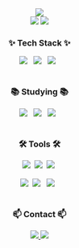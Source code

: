 <div align=center>
	<img src="https://capsule-render.vercel.app/api?type=waving&color=auto&height=200&section=header&text=Teddy%20Github!&fontSize=90" />	
</div>

<div align="center">
    <img src="https://github-readme-stats.vercel.app/api?username=ebzm00&theme=blue-green" />
   <img src="http://mazassumnida.wtf/api/v2/generate_badge?boj=ebzm00" />
</div>


<h3 align="center">✨ Tech Stack ✨</h3>
<div align="center">
  <img src="https://img.shields.io/badge/Spring%20Boot-6DB33F?style=for-the-badge&logo=springboot&logoColor=white" /> &nbsp
  <img src="https://img.shields.io/badge/MariaDB-003545?style=for-the-badge&logo=mariadb&logoColor=white" /> &nbsp
  <img src="https://img.shields.io/badge/Docker-2496ED?style=for-the-badge&logo=docker&logoColor=white" /> &nbsp
</div>



<br>
<h3 align="center">📚 Studying 📚</h3>
<div align="center">
  <img src="https://img.shields.io/badge/Spring%20Boot-6DB33F?style=for-the-badge&logo=springboot&logoColor=white" /> &nbsp
  <img src="https://img.shields.io/badge/MariaDB-003545?style=for-the-badge&logo=mariadb&logoColor=white" /> &nbsp
  <img src="https://img.shields.io/badge/Docker-2496ED?style=for-the-badge&logo=docker&logoColor=white" /> &nbsp
</div>


<br>

<h3 align="center">🛠 Tools 🛠</h3>
<div align="center">
  <img src="https://img.shields.io/badge/git-F05033.svg?style=for-the-badge&logo=git&logoColor=white" />&nbsp
  <img src="https://img.shields.io/badge/github-181717.svg?style=for-the-badge&logo=github&logoColor=white" />&nbsp
  <img src="https://img.shields.io/badge/Notion-F3F3F3.svg?style=for-the-badge&logo=notion&logoColor=black" />&nbsp
</div>


<br>

<div align="center">
  <img src="https://img.shields.io/badge/VSCode-2C2C32.svg?style=for-the-badge&logo=visual-studio-code&logoColor=22ABF3" />&nbsp
  <img src="https://img.shields.io/badge/Eclipse-2C2255?style=for-the-badge&logo=eclipse&logoColor=white" /> &nbsp
 <img src="https://img.shields.io/badge/IntelliJ_IDEA-000000.svg?style=for-the-badge&logo=intellij-idea&logoColor=white"/> &nbsp
<!--   <img src="https://img.shields.io/badge/Colab-2C2C32.svg?style=for-the-badge&logo=googlecolab&logoColor=F9AB00" />&nbsp -->
</div>

<br>

<h3 align="center">📫 Contact 📫</h3>
<div align="center">
  <a href="mailto:hgs01041161264@gmail.com">
    <img src="https://img.shields.io/badge/hgs01041161264@gmail.com-0078D4?style=for-the-badge&logo=microsoftoutlook&logoColor=white"/>
  </a>
  <a href="https://www.instagram.com/g.otter_/">
    <img src="https://img.shields.io/badge/instagram-E4405F?style=for-the-badge&logo=instagram&logoColor=white"/>
  </a>
</div>
